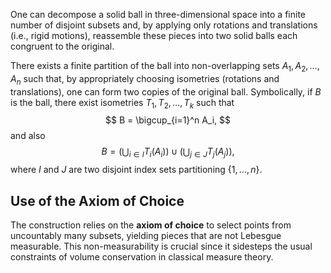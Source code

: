 One can decompose a solid ball in three-dimensional space into a finite number of disjoint subsets and, by applying only rotations and translations (i.e., rigid motions), reassemble these pieces into two solid balls each congruent to the original.

There exists a finite partition of the ball into non-overlapping sets $A_1, A_2, \ldots, A_n$ such that, by appropriately choosing isometries (rotations and translations), one can form two copies of the original ball. Symbolically, if $B$ is the ball, there exist isometries $T_1, T_2, \ldots, T_k$ such that
$$
B = \bigcup_{i=1}^n A_i,
$$
and also
$$
B = \left(\bigcup_{i \in I} T_i(A_i)\right) \cup \left(\bigcup_{j \in J} T_j(A_j)\right),
$$
where $I$ and $J$ are two disjoint index sets partitioning $\{1, \ldots, n\}$.

## Use of the Axiom of Choice

The construction relies on the **axiom of choice** to select points from uncountably many subsets, yielding pieces that are not Lebesgue measurable. This non-measurability is crucial since it sidesteps the usual constraints of volume conservation in classical measure theory.